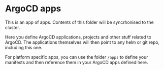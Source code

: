 # ArgoCD apps

This is an app of apps.
Contents of this folder will be syncrhonised to the cluster.

Here you define ArgoCD applications, projects and other stuff related to ArgoCD. The applications themselves will then point to any helm or git repo, including this one.

For platform specific apps, you can use the folder `/apps` to define your manifests and then reference them in your ArgoCD apps defined here.